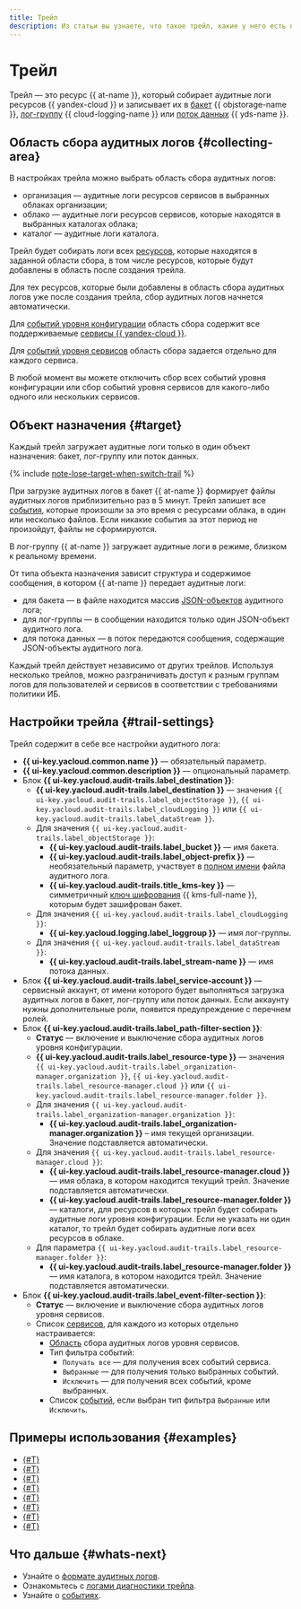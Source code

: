 ```yaml
---
title: Трейл
description: Из статьи вы узнаете, что такое трейл, какие у него есть настройки и доступные области сбора аудитных логов, объекты назначения.
---
```


# Трейл


Трейл — это ресурс {{ at-name }}, который собирает аудитные логи ресурсов {{ yandex-cloud }} и записывает их
в [бакет](../../storage/concepts/bucket.md) {{ objstorage-name }}, [лог-группу](../../logging/concepts/log-group.md) {{ cloud-logging-name }} или [поток данных](../../data-streams/concepts/glossary.md#stream-concepts) {{ yds-name }}.

## Область сбора аудитных логов {#collecting-area}

В настройках трейла можно выбрать область сбора аудитных логов:
* организация — аудитные логи ресурсов сервисов в выбранных облаках организации;
* облако — аудитные логи ресурсов сервисов, которые находятся в выбранных каталогах облака;
* каталог — аудитные логи каталога.

Трейл будет собирать логи всех [ресурсов](./events.md), которые находятся в заданной области сбора, в том числе ресурсов, которые будут добавлены в область после создания трейла.

Для тех ресурсов, которые были добавлены в область сбора аудитных логов уже после создания трейла, сбор аудитных логов начнется автоматически.

Для [событий уровня конфигурации](./control-plane-vs-data-plane.md#control-plane-events) область сбора содержит все поддерживаемые [сервисы {{ yandex-cloud }}](../../overview/concepts/services.md#list).

Для [событий уровня сервисов](./control-plane-vs-data-plane.md#data-plane-events) область сбора задается отдельно для каждого сервиса.

В любой момент вы можете отключить сбор всех событий уровня конфигурации или сбор событий уровня сервисов для какого-либо одного или нескольких сервисов.

## Объект назначения {#target}

Каждый трейл загружает аудитные логи только в один объект назначения: бакет, лог-группу или поток данных.

{% include [note-lose-target-when-switch-trail](../../_includes/audit-trails/note-lose-target-when-switch-trail.md) %}

При загрузке аудитных логов в бакет {{ at-name }} формирует файлы аудитных логов приблизительно раз в 5 минут. Трейл запишет все [события](./events.md), которые произошли за это время с ресурсами облака, в один или несколько файлов. Если никакие события за этот период не произойдут, файлы не сформируются.

В лог-группу {{ at-name }} загружает аудитные логи в режиме, близком к реальному времени.

От типа объекта назначения зависит структура и содержимое сообщения, в котором {{ at-name }} передает аудитные логи:
* для бакета — в файле находится массив [JSON-объектов](./format.md#scheme) аудитного лога;
* для лог-группы — в сообщении находится только один JSON-объект аудитного лога.
* для потока данных — в поток передаются сообщения, содержащие JSON-объекты аудитного лога.

Каждый трейл действует независимо от других трейлов. Используя несколько трейлов, можно разграничивать доступ к разным группам логов для пользователей и сервисов в соответствии с требованиями политики ИБ.

## Настройки трейла {#trail-settings}

Трейл содержит в себе все настройки аудитного лога:
* **{{ ui-key.yacloud.common.name }}** — обязательный параметр.
* **{{ ui-key.yacloud.common.description }}** — опциональный параметр.
* Блок **{{ ui-key.yacloud.audit-trails.label_destination }}**:
    * **{{ ui-key.yacloud.audit-trails.label_destination }}** — значения `{{ ui-key.yacloud.audit-trails.label_objectStorage }}`, `{{ ui-key.yacloud.audit-trails.label_cloudLogging }}` или `{{ ui-key.yacloud.audit-trails.label_dataStream }}`.
    * Для значения `{{ ui-key.yacloud.audit-trails.label_objectStorage }}`:
        * **{{ ui-key.yacloud.audit-trails.label_bucket }}** — имя бакета.
        * **{{ ui-key.yacloud.audit-trails.label_object-prefix }}** — необязательный параметр, участвует в [полном имени](./format.md#log-file-name) файла аудитного лога.
        * **{{ ui-key.yacloud.audit-trails.title_kms-key }}** — симметричный [ключ шифрования](../../kms/concepts/key.md) {{ kms-full-name }}, которым будет зашифрован бакет.
    * Для значения `{{ ui-key.yacloud.audit-trails.label_cloudLogging }}`:
        * **{{ ui-key.yacloud.logging.label_loggroup }}** — имя лог-группы.
    * Для значения `{{ ui-key.yacloud.audit-trails.label_dataStream }}`:
        * **{{ ui-key.yacloud.audit-trails.label_stream-name }}** — имя потока данных.
* Блок **{{ ui-key.yacloud.audit-trails.label_service-account }}** — сервисный аккаунт, от имени которого будет выполняться загрузка аудитных логов в бакет, лог-группу или поток данных. Если аккаунту нужны дополнительные роли, появится предупреждение с перечнем ролей.
* Блок **{{ ui-key.yacloud.audit-trails.label_path-filter-section }}**:
    * **Статус** — включение и выключение сбора аудитных логов уровня конфигурации.
    * **{{ ui-key.yacloud.audit-trails.label_resource-type }}** — значения `{{ ui-key.yacloud.audit-trails.label_organization-manager.organization }}`, `{{ ui-key.yacloud.audit-trails.label_resource-manager.cloud }}` или `{{ ui-key.yacloud.audit-trails.label_resource-manager.folder }}`.
    * Для значения `{{ ui-key.yacloud.audit-trails.label_organization-manager.organization }}`:
        * **{{ ui-key.yacloud.audit-trails.label_organization-manager.organization }}** – имя текущей организации. Значение подставляется автоматически.
    * Для значения `{{ ui-key.yacloud.audit-trails.label_resource-manager.cloud }}`:
        * **{{ ui-key.yacloud.audit-trails.label_resource-manager.cloud }}** — имя облака, в котором находится текущий трейл. Значение подставляется автоматически.
        * **{{ ui-key.yacloud.audit-trails.label_resource-manager.folder }}** — каталоги, для ресурсов в которых трейл будет собирать аудитные логи уровня конфигурации. Если не указать ни один каталог, то трейл будет собирать аудитные логи всех ресурсов в облаке.
    * Для параметра `{{ ui-key.yacloud.audit-trails.label_resource-manager.folder }}`:
        * **{{ ui-key.yacloud.audit-trails.label_resource-manager.folder }}** — имя каталога, в котором находится трейл. Значение подставляется автоматически.
* Блок **{{ ui-key.yacloud.audit-trails.label_event-filter-section }}**:
    * **Статус** — включение и выключение сбора аудитных логов уровня сервисов.
    * Список [сервисов](events-data-plane.md#services), для каждого из которых отдельно настраивается:
        * [Область](trail.md#collecting-area) сбора аудитных логов уровня сервисов.
        * Тип фильтра событий:
            * `Получать все` — для получения всех событий сервиса.
            * `Выбранные` — для получения только выбранных событий.
            * `Исключить` — для получения всех событий, кроме выбранных.
        * Список [событий](events-data-plane.md#dns), если выбран тип фильтра `Выбранные` или `Исключить`.


## Примеры использования {#examples}

* [{#T}](../tutorials/search-events-audit-logs/index.md)
* [{#T}](../tutorials/alerts-monitoring.md)
* [{#T}](../tutorials/logging-functions.md)
* [{#T}](../tutorials/audit-trails.md)
* [{#T}](../tutorials/maxpatrol.md)
* [{#T}](../tutorials/export-logs-to-splunk.md)
* [{#T}](../tutorials/export-logs-to-arcsight.md)
* [{#T}](../tutorials/audit-trails-events-to-kuma/console.md)


## Что дальше {#whats-next}

* Узнайте о [формате аудитных логов](./format.md).
* Ознакомьтесь с [логами диагностики трейла](./diagnostics.md).
* Узнайте о [событиях](./events.md).
